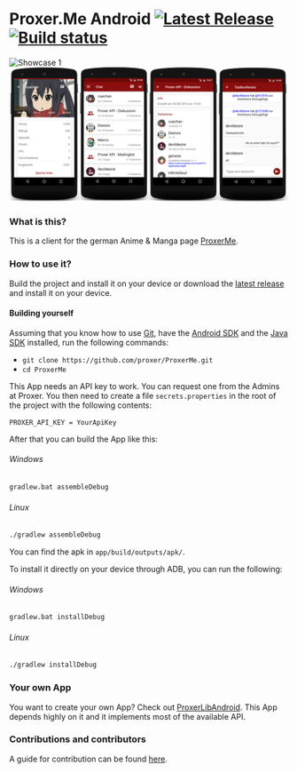 # Proxer.Me Android [![Latest Release](https://img.shields.io/github/release/proxer/ProxerAndroid.svg)](https://github.com/proxer/ProxerAndroid/releases/latest) [![Build status](https://circleci.com/gh/proxer/ProxerAndroid.svg?style=shield)](https://circleci.com/gh/proxer/ProxerAndroid)

![Showcase 1](/art/showcase_news_anime_manga.png?raw=true)
![Showcase 2](/art/showcase_profile_conferences_conference_info_chat.png?raw=true)

### What is this?

This is a client for the german Anime & Manga page [ProxerMe](https://proxer.me/).

### How to use it?

Build the project and install it on your device or download the
[latest release](https://github.com/proxer/ProxerAndroid/releases) and install
it on your device.

#### Building yourself

Assuming that you know how to use [Git](https://git-scm.com/), have the
[Android SDK](https://developer.android.com/sdk/index.html) and the
[Java SDK](http://www.oracle.com/technetwork/java/javase/overview/index.html)
installed, run the following commands:

- `git clone https://github.com/proxer/ProxerMe.git`
- `cd ProxerMe`

This App needs an API key to work. You can request one from the Admins at
Proxer. You then need to create a file `secrets.properties` in the root of the
project with the following contents:

```
PROXER_API_KEY = YourApiKey
```

After that you can build the App like this:

###### Windows

```bash
gradlew.bat assembleDebug
```

###### Linux

```bash
./gradlew assembleDebug
```

You can find the apk in `app/build/outputs/apk/`.

To install it directly on your device through ADB, you can run the following:

###### Windows

```bash
gradlew.bat installDebug
```

###### Linux

```bash
./gradlew installDebug
```

### Your own App

You want to create your own App? Check out
[ProxerLibAndroid](https://github.com/proxer/ProxerLibAndroid). This App depends
highly on it and it implements most of the available API.

### Contributions and contributors

A guide for contribution can be found [here](.github/CONTRIBUTING.md).
